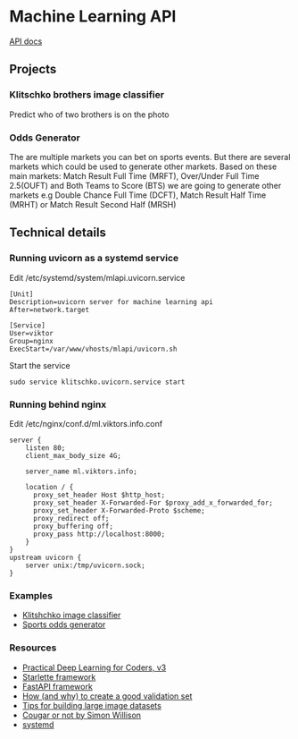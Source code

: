 # Machine Learning API

[API docs](http://ml.viktors.info/docs)

## Projects

### Klitschko brothers image classifier
Predict who of two brothers is on the photo

### Odds Generator 

The are multiple markets you can bet on sports events. But there are several markets which could be used to generate other markets.
Based on these main markets: Match Result Full Time (MRFT), Over/Under Full Time 2.5(OUFT) and Both Teams to Score (BTS) we are going to generate other markets e.g Double Chance Full Time (DCFT), Match Result Half Time (MRHT) or Match Result Second Half (MRSH)

## Technical details

### Running uvicorn as a systemd service

Edit /etc/systemd/system/mlapi.uvicorn.service
```
[Unit]
Description=uvicorn server for machine learning api
After=network.target

[Service]
User=viktor
Group=nginx
ExecStart=/var/www/vhosts/mlapi/uvicorn.sh
```

Start the service
```
sudo service klitschko.uvicorn.service start
```

### Running behind nginx

Edit /etc/nginx/conf.d/ml.viktors.info.conf
```
server {
    listen 80;
    client_max_body_size 4G;

    server_name ml.viktors.info;

    location / {
      proxy_set_header Host $http_host;
      proxy_set_header X-Forwarded-For $proxy_add_x_forwarded_for;
      proxy_set_header X-Forwarded-Proto $scheme;
      proxy_redirect off;
      proxy_buffering off;
      proxy_pass http://localhost:8000;
    }
}
upstream uvicorn {
    server unix:/tmp/uvicorn.sock;
}
```

### Examples

* [Klitshchko image classifier](https://viktors.info/labs/klitschko)
* [Sports odds generator](https://viktors.info/labs/markets)


### Resources

* [Practical Deep Learning for Coders, v3](https://course.fast.ai/)
* [Starlette framework](https://www.starlette.io/)
* [FastAPI framework](https://fastapi.tiangolo.com/)
* [How (and why) to create a good validation set](https://www.fast.ai/2017/11/13/validation-sets/)
* [Tips for building large image datasets](https://forums.fast.ai/t/tips-for-building-large-image-datasets/26688)
* [Cougar or not by Simon Willison](https://github.com/simonw/cougar-or-not)
* [systemd](https://www.freedesktop.org/wiki/Software/systemd/)